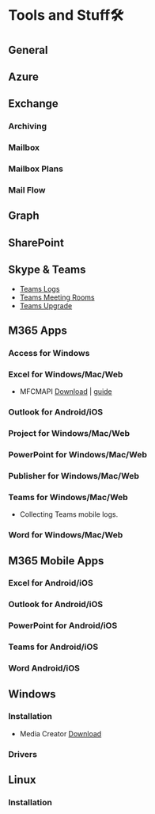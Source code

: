 # Tools and Stuff🛠

## General

## Azure
## Exchange
### Archiving
### Mailbox
### Mailbox Plans
### Mail Flow
## Graph
## SharePoint
## Skype & Teams
 - [Teams Logs](https://docs.microsoft.com/en-us/microsoftteams/log-files)
 - [Teams Meeting Rooms](#)
 - [Teams Upgrade](#)
 

## M365 Apps
### Access for Windows
### Excel for Windows/Mac/Web
 - MFCMAPI [Download](https://github.com/stephenegriffin/mfcmapi ) | [guide](#)
### Outlook for Android/iOS
### Project for Windows/Mac/Web
### PowerPoint for Windows/Mac/Web
### Publisher for Windows/Mac/Web
### Teams for Windows/Mac/Web
 - Collecting Teams mobile logs.
### Word for Windows/Mac/Web

## M365 Mobile Apps
### Excel for Android/iOS
### Outlook for Android/iOS
### PowerPoint for Android/iOS
### Teams for Android/iOS
### Word Android/iOS

## Windows
### Installation
 + Media Creator [Download]()
### Drivers
## Linux
### Installation

## 